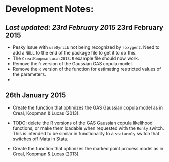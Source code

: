 Development Notes:
=====
*Last updated: 23rd February 2015*
23rd February 2015
------------------
* Pesky issue with `useDynLib` not being recognized by `roxygen2`. Need to add a `NULL` to the end of the package file to get it to do this. 
* The `CrealKoopmanLucas2013.R` example file should now work.
* Remove the `R` version of the Gaussian GAS copula model.
* Remove the `R` version of the function for estimating restricted values of the parameters.
* 
 
26th January 2015
----
* Create the function that optimizes the GAS Gaussian copula model as in Creal, Koopman & Lucas (2013).
* TODO: delete the R versions of the GAS Gaussian copula likelihood functions, or make them loadable when requested with the `Ronly` switch.
This is intended to be similar in functionality to a `stataonly` switch that switches off Mata in Stata. 

* Create the function that optimizes the marked point process model as in Creal, Koopman & Lucas (2013).
